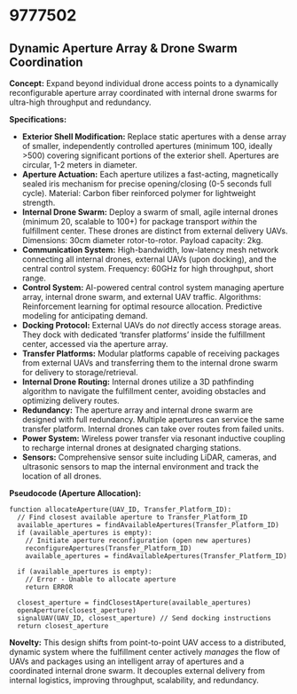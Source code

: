 # 9777502

## Dynamic Aperture Array & Drone Swarm Coordination

**Concept:** Expand beyond individual drone access points to a dynamically reconfigurable aperture array coordinated with internal drone swarms for ultra-high throughput and redundancy.

**Specifications:**

*   **Exterior Shell Modification:** Replace static apertures with a dense array of smaller, independently controlled apertures (minimum 100, ideally >500) covering significant portions of the exterior shell. Apertures are circular, 1-2 meters in diameter.
*   **Aperture Actuation:** Each aperture utilizes a fast-acting, magnetically sealed iris mechanism for precise opening/closing (0-5 seconds full cycle).  Material: Carbon fiber reinforced polymer for lightweight strength.
*   **Internal Drone Swarm:** Deploy a swarm of small, agile internal drones (minimum 20, scalable to 100+) for package transport *within* the fulfillment center. These drones are distinct from external delivery UAVs.  Dimensions: 30cm diameter rotor-to-rotor.  Payload capacity: 2kg.
*   **Communication System:**  High-bandwidth, low-latency mesh network connecting all internal drones, external UAVs (upon docking), and the central control system.  Frequency: 60GHz for high throughput, short range.
*   **Control System:** AI-powered central control system managing aperture array, internal drone swarm, and external UAV traffic.  Algorithms: Reinforcement learning for optimal resource allocation.  Predictive modeling for anticipating demand.
*   **Docking Protocol:** External UAVs do *not* directly access storage areas. They dock with dedicated ‘transfer platforms’ inside the fulfillment center, accessed via the aperture array.
*   **Transfer Platforms:** Modular platforms capable of receiving packages from external UAVs and transferring them to the internal drone swarm for delivery to storage/retrieval.
*   **Internal Drone Routing:** Internal drones utilize a 3D pathfinding algorithm to navigate the fulfillment center, avoiding obstacles and optimizing delivery routes.
*   **Redundancy:** The aperture array and internal drone swarm are designed with full redundancy.  Multiple apertures can service the same transfer platform.  Internal drones can take over routes from failed units.
*   **Power System:** Wireless power transfer via resonant inductive coupling to recharge internal drones at designated charging stations.
*   **Sensors:** Comprehensive sensor suite including LiDAR, cameras, and ultrasonic sensors to map the internal environment and track the location of all drones.

**Pseudocode (Aperture Allocation):**

```
function allocateAperture(UAV_ID, Transfer_Platform_ID):
  // Find closest available aperture to Transfer_Platform_ID
  available_apertures = findAvailableApertures(Transfer_Platform_ID)
  if (available_apertures is empty):
    // Initiate aperture reconfiguration (open new apertures)
    reconfigureApertures(Transfer_Platform_ID)
    available_apertures = findAvailableApertures(Transfer_Platform_ID)

  if (available_apertures is empty):
    // Error - Unable to allocate aperture
    return ERROR

  closest_aperture = findClosestAperture(available_apertures)
  openAperture(closest_aperture)
  signalUAV(UAV_ID, closest_aperture) // Send docking instructions
  return closest_aperture
```

**Novelty:**  This design shifts from point-to-point UAV access to a distributed, dynamic system where the fulfillment center actively *manages* the flow of UAVs and packages using an intelligent array of apertures and a coordinated internal drone swarm. It decouples external delivery from internal logistics, improving throughput, scalability, and redundancy.